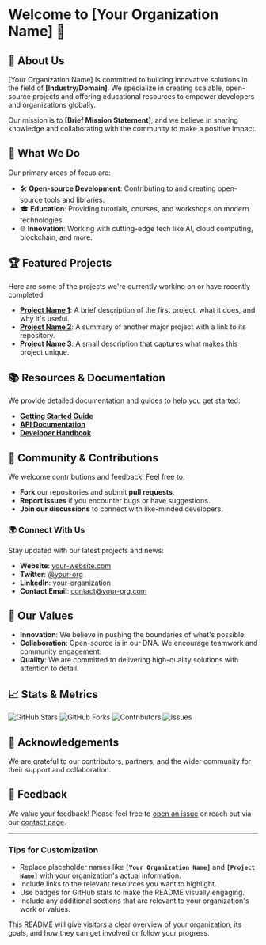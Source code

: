 # Welcome to [Your Organization Name] 👋

## 🌟 About Us
[Your Organization Name] is committed to building innovative solutions in the field of **[Industry/Domain]**. We specialize in creating scalable, open-source projects and offering educational resources to empower developers and organizations globally.

Our mission is to **[Brief Mission Statement]**, and we believe in sharing knowledge and collaborating with the community to make a positive impact.

## 🚀 What We Do
Our primary areas of focus are:
- 🛠️ **Open-source Development**: Contributing to and creating open-source tools and libraries.
- 🎓 **Education**: Providing tutorials, courses, and workshops on modern technologies.
- 🌐 **Innovation**: Working with cutting-edge tech like AI, cloud computing, blockchain, and more.

## 🏆 Featured Projects
Here are some of the projects we're currently working on or have recently completed:
- **[Project Name 1](https://github.com/your-org/project1)**: A brief description of the first project, what it does, and why it's useful.
- **[Project Name 2](https://github.com/your-org/project2)**: A summary of another major project with a link to its repository.
- **[Project Name 3](https://github.com/your-org/project3)**: A small description that captures what makes this project unique.

## 📚 Resources & Documentation
We provide detailed documentation and guides to help you get started:
- **[Getting Started Guide](https://github.com/your-org/docs/getting-started.md)**
- **[API Documentation](https://github.com/your-org/docs/api.md)**
- **[Developer Handbook](https://github.com/your-org/docs/developer-handbook.md)**

## 👥 Community & Contributions
We welcome contributions and feedback! Feel free to:
- **Fork** our repositories and submit **pull requests**.
- **Report issues** if you encounter bugs or have suggestions.
- **Join our discussions** to connect with like-minded developers.

### 🌍 Connect With Us
Stay updated with our latest projects and news:
- **Website**: [your-website.com](https://your-website.com)
- **Twitter**: [@your-org](https://twitter.com/your-org)
- **LinkedIn**: [your-organization](https://linkedin.com/company/your-org)
- **Contact Email**: [contact@your-org.com](mailto:contact@your-org.com)

## 🎨 Our Values
- **Innovation**: We believe in pushing the boundaries of what's possible.
- **Collaboration**: Open-source is in our DNA. We encourage teamwork and community engagement.
- **Quality**: We are committed to delivering high-quality solutions with attention to detail.

## 📈 Stats & Metrics
![GitHub Stars](https://img.shields.io/github/stars/your-org/your-repo)
![GitHub Forks](https://img.shields.io/github/forks/your-org/your-repo)
![Contributors](https://img.shields.io/github/contributors/your-org/your-repo)
![Issues](https://img.shields.io/github/issues/your-org/your-repo)


## 🙏 Acknowledgements
We are grateful to our contributors, partners, and the wider community for their support and collaboration.

## 💬 Feedback
We value your feedback! Please feel free to [open an issue](https://github.com/your-org/your-repo/issues) or reach out via our [contact page](https://your-website.com/contact).

---

### **Tips for Customization**
- Replace placeholder names like **`[Your Organization Name]`** and **`[Project Name]`** with your organization's actual information.
- Include links to the relevant resources you want to highlight.
- Use badges for GitHub stats to make the README visually engaging.
- Include any additional sections that are relevant to your organization's work or values.

This README will give visitors a clear overview of your organization, its goals, and how they can get involved or follow your progress.
